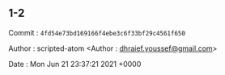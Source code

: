 ## 1-2 

 Commit : `4fd54e73bd169166f4ebe3c6f33bf29c4561f650`

 Author : scripted-atom <Author : dhraief.youssef@gmail.com> 

 Date 	: Mon Jun 21 23:37:21 2021 +0000 

